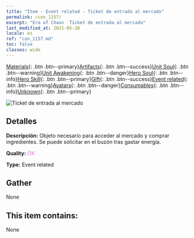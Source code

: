 ```yaml
---
title: "Item - Event related - Ticket de entrada al mercado"
permalink: /con_1157/
excerpt: "Era of Chaos  Ticket de entrada al mercado"
last_modified_at: 2021-05-28
locale: es
ref: "con_1157.md"
toc: false
classes: wide
---
```

 [Materials](/ItemsES/){: .btn .btn--primary}[Artifacts](/ItemsES/Artifacts/){: .btn .btn--success}[Unit Soul](/ItemsES/UnitSoul/){: .btn .btn--warning}[Unit Awakening](/ItemsES/UnitAwakening/){: .btn .btn--danger}[Hero Soul](/ItemsES/HeroSoul/){: .btn .btn--info}[Hero Skill](/ItemsES/HeroSkill/){: .btn .btn--primary}[Gift](/ItemsES/Gift/){: .btn .btn--success}[Event related](/ItemsES/Events/){: .btn .btn--warning}[Avatars](/ItemsES/Avatars/){: .btn .btn--danger}[Consumables](/ItemsES/Consumables/){: .btn .btn--info}[Unknown](/ItemsES/Unknown/){: .btn .btn--primary}

 ![Ticket de entrada al mercado](/images/t/i_8150000.png)

## Detalles
 **Descripción:** Objeto necesario para acceder al mercado y comprar ingredientes. Se puede solicitar en el buzón tras gastar energía.

 **Quality:** <span style="color: #DA70D6">OK</span>

 **Type:** Event related

## Gather

  None

## This item contains:

  None

